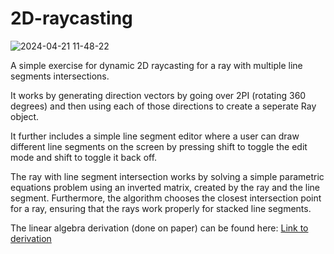 # 2D-raycasting

![2024-04-21 11-48-22](https://github.com/SortedIvan/2D-raycasting/assets/62967263/42af9a5c-66c9-4f90-8b19-73210473df78)




A simple exercise for dynamic 2D raycasting for a ray with multiple line segments intersections. 

It works by generating direction vectors by going over 2PI (rotating 360 degrees) and then using each of those directions to create a seperate Ray object.

It further includes a simple line segment editor where a user can draw different line segments on the screen by pressing shift to toggle the edit mode and shift to toggle it back off.

The ray with line segment intersection works by solving a simple parametric equations problem using an inverted matrix, created by the ray and the line segment. Furthermore, the algorithm chooses the closest intersection point for a ray, ensuring that the rays work properly for stacked line segments.

The linear algebra derivation (done on paper) can be found here:
[Link to derivation](Ray_with_line_segment_intersection.pdf)

